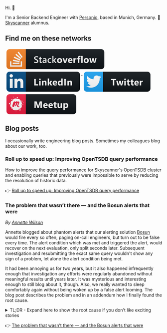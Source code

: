 Hi. 👋 

I'm a Senior Backend Engineer with [Personio](https://www.personio.com), based in Munich, Germany. 🥨 [Skyscanner](https://www.skyscanner.net) alumnus.

## Find me on these networks

<p align="left">
  <a href="https://stackoverflow.com/users/459812/bj%c3%b6rn-marschollek">
    <img
      src="https://raw.githubusercontent.com/MikeCodesDotNET/ColoredBadges/master/svg/social/stackoverflow.svg"
      alt="Stack Overflow"
      style="vertical-align: top; margin: 4px;"
    />
  </a>
  <a href="https://www.linkedin.com/in/bjoernmarschollek/">
    <img
      src="https://raw.githubusercontent.com/MikeCodesDotNET/ColoredBadges/master/svg/social/linkedin.svg"
      alt="LinkedIn"
      style="vertical-align: top; margin: 4px;"
    />
  </a>
  <a href="https://twitter.com/muffix">
    <img
      src="https://raw.githubusercontent.com/MikeCodesDotNET/ColoredBadges/master/svg/social/twitter.svg"
      alt="Twitter"
      style="vertical-align: top; margin: 4px;"
    />
  </a>
  <a href="https://www.meetup.com/members/194137934/">
    <img
      src="https://raw.githubusercontent.com/MikeCodesDotNET/ColoredBadges/master/svg/social/meetup.svg"
      alt="Meetup"
      style="vertical-align: top; margin: 4px;"
    />
  </a>
</p>

## Blog posts

I occasionally write engineering blog posts. Sometimes my colleagues blog about our work, too.

### Roll up to speed up: Improving OpenTSDB query performance

How to improve the query performance for Skyscanner's OpenTSDB cluster and enabling queries that previously were
impossible to serve by reducing the resolution of historic data.

👉 [Roll up to speed up: Improving OpenTSDB query performance]

### The problem that wasn’t there — and the Bosun alerts that were

_By [Annette Wilson](https://github.com/annettejanewilson)_

Annette blogged about phantom alerts that our alerting solution [Bosun] would fire every so often, paging on-call
engineers, but turn out to be false every time. The alert condition which was met and triggered the alert, would
recover on the next evaluation, only split seconds later. Subsequent investigation and resubmitting the exact same
query wouldn't show any sign of a problem, let alone the alert condition being met.

It had been annoying us for two years, but it also happened infrequently enough that investigation any efforts were
regularly abandoned without meaningful results until years later. It was mysterious and interesting enough to still
blog about it, though. Also, we really wanted to sleep comfortably again without being woken up by a false alert
looming.
The blog post describes the problem and in an addendum how I finally found the root cause.

<details>
  <summary>TL;DR - Expand here to show the root cause if you don't like exciting stories</summary>

  Our initial suspicion of a bug in Bosun turned out incorrect. When our timeseries database [OpenTSDB] serves a query,
  it uses 8 scanners to return all the required data from HBase asynchronously and proceeds to merge them before
  returning the result to the client.

  The scanners write the results to a map. The datastructure used to generate the key for tese results, however, wasn't
  thread-safe and in a rare race condition could return the same key for two scanners which meant that one overwrote
  the other's results. Bosun had incomplete data and the alert went into an unknown state, paging the on-call engineer.

  The unspectacular fix can be seen in OpenTSDB/opentsdb#1754.
</details>

👉 [The problem that wasn’t there — and the Bosun alerts that were]

[Bosun]: https://github.com/bosun-monitor/bosun
[OpenTSDB]: https://github.com/OpenTSDB
[Roll up to speed up: Improving OpenTSDB query performance]: https://medium.com/@SkyscannerEng/roll-up-to-speed-up-improving-opentsdb-query-performance-83a647cba4ac
[The problem that wasn’t there — and the Bosun alerts that were]: https://medium.com/@SkyscannerEng/bosun-mystery-alerts-1167f3f1e0d3#0b99
